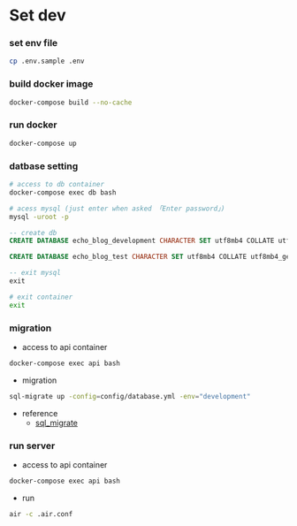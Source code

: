 # Set dev

### set env file

```bash
cp .env.sample .env
```

### build docker image

```bash
docker-compose build --no-cache
```

### run docker

```bash
docker-compose up
```

### datbase setting

```bash
# access to db container
docker-compose exec db bash

# acess mysql (just enter when asked 「Enter password」)
mysql -uroot -p
```

```sql
-- create db
CREATE DATABASE echo_blog_development CHARACTER SET utf8mb4 COLLATE utf8mb4_general_ci;

CREATE DATABASE echo_blog_test CHARACTER SET utf8mb4 COLLATE utf8mb4_general_ci;

-- exit mysql
exit
```

```bash
# exit container
exit
```

### migration

- access to api container

```bash
docker-compose exec api bash
```

- migration

```bash
sql-migrate up -config=config/database.yml -env="development"
```

- reference
  - [sql_migrate](./../api/docs/sql_migrate.md)

### run server

- access to api container

```bash
docker-compose exec api bash
```

- run

```bash
air -c .air.conf
```
